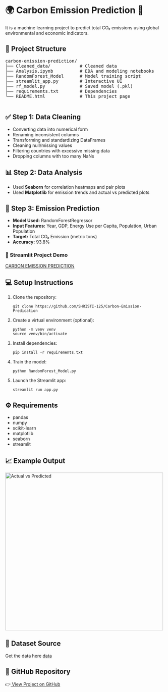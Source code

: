 
  <h1>🌍 Carbon Emission Prediction 🧐</h1>
  <p>It is a machine learning project to predict total CO₂ emissions using global environmental and economic indicators.</p>

  <div class="section">
    <h2>📁 Project Structure</h2>
    <pre>
carbon-emission-prediction/
├── Cleaned_data/           # Cleaned data
├── Analysis.ipynb          # EDA and modeling notebooks
├── RandomForest_Model      # Model training script
├── streamlit_app.py        # Interactive UI
├── rf_model.py             # Saved model (.pkl)
├── requirements.txt        # Dependencies
└── README.html             # This project page
    </pre>
  </div>

  <div class="section">
    <h2>✅ Step 1: Data Cleaning</h2>
    <ul>
      <li>Converting data into numerical form</li>
      <li>Renaming inconsistent columns</li>
      <li>Transforming and standardizing DataFrames</li>
      <li>Cleaning null/missing values</li>
      <li>Filtering countries with excessive missing data</li>
      <li>Dropping columns with too many NaNs</li>
    </ul>
  </div>

  <div class="section">
    <h2>📊 Step 2: Data Analysis</h2>
    <ul>
      <li>Used <strong>Seaborn</strong> for correlation heatmaps and pair plots</li>
      <li>Used <strong>Matplotlib</strong> for emission trends and actual vs predicted plots</li>
    </ul>
  </div>

  <div class="section">
    <h2>🔮 Step 3: Emission Prediction</h2>
    <ul>
      <li><strong>Model Used:</strong> RandomForestRegressor</li>
      <li><strong>Input Features:</strong> Year, GDP, Energy Use per Capita, Population, Urban Population</li>
      <li><strong>Target:</strong> Total CO₂ Emission (metric tons)</li>
      <li><strong>Accuracy:</strong> 93.8%</li>
    </ul>
  </div>


  <div class="section">
    <h3>📸 Streamlit Project Demo</h3>
    <a href="">CARBON EMISSION PREDICTION</a>
    <h2>💻 Setup Instructions</h2>
    <ol>
      <li>Clone the repository:
        <pre><code>git clone https://github.com/SHRISTI-125/Carbon-Emission-Predication</code></pre>
      </li>
      <li>Create a virtual environment (optional):
        <pre><code>python -m venv venv<br>source venv/bin/activate</code></pre>
      </li>
      <li>Install dependencies:
        <pre><code>pip install -r requirements.txt</code></pre>
      </li>
      <li>Train the model:
        <pre><code>python RandomForest_Model.py</code></pre>
      </li>
      <li>Launch the Streamlit app:
        <pre><code>streamlit run app.py</code></pre>
      </li>
    </ol>
  </div>

  <div class="section">
    <h2>⚙️ Requirements</h2>
    <ul>
      <li>pandas</li>
      <li>numpy</li>
      <li>scikit-learn</li>
      <li>matplotlib</li>
      <li>seaborn</li>
      <li>streamlit</li>
    </ul>
  </div>

  <div class="section">
    <h2>📈 Example Output</h2>
    <img src="images/img1.png" alt="Actual vs Predicted" width="500" />
  </div>

  <div class="section">
    <h2>📂 Dataset Source</h2>
    <p>Get the data here <a href="">data</a></p>
  </div>


  <div class="section">
    <h2>🔗 GitHub Repository</h2>
    <p>👉<a href="https://github.com/SHRISTI-125/Carbon-Emission-Predication" target="_blank"> View Project on GitHub</a></p>
  </div>

</body>
</html>

